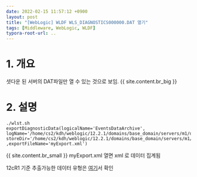 ```yaml
---
date: 2022-02-15 11:57:12 +0900
layout: post
title: "[WebLogic] WLDF WLS_DIAGNOSTICS000000.DAT 열기"
tags: [Middleware, WebLogic, WLDF]
typora-root-url: ..
---
```



# 1. 개요

셧다운 된 서버의 DAT파일만 열 수 있는 것으로 보임.
{{ site.content.br_big }}
# 2. 설명

```
./wlst.sh
exportDiagnosticData(logicalName='EventsDataArchive', logName='/home/cs2/kdh/weblogic/12.2.1/domains/base_domain/servers/m1/data/store/diagnostics/WLS_DIAGNOSTICS000000.DAT', storeDir='/home/cs2/kdh/weblogic/12.2.1/domains/base_domain/servers/m1/data/store/diagnostics' ,exportFileName='myExport.xml')
```
{{ site.content.br_small }}
myExport.xml 열면 xml 로 데이터 집계됨

12cR1 기준 추출가능한 데이터 유형은 [여기](https://docs.oracle.com/middleware/1213/wls/WLSTC/reference.htm#WLSTC244)서 확인
